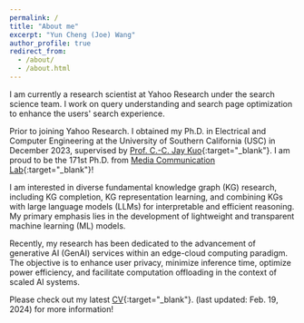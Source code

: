 ```yaml
---
permalink: /
title: "About me"
excerpt: "Yun Cheng (Joe) Wang"
author_profile: true
redirect_from: 
  - /about/
  - /about.html
---
```


I am currently a research scientist at Yahoo Research under the search science team.
I work on query understanding and search page optimization to enhance the
users' search experience.

Prior to joining Yahoo Research. I obtained my Ph.D. in Electrical and 
Computer Engineering at the University of Southern California (USC) in 
December 2023, supervised by 
[Prof. C.-C. Jay Kuo](https://viterbi.usc.edu/directory/faculty/Kuo/Chung-Chieh){:target="_blank"}.
I am proud to be the 171st Ph.D. from
[Media Communication Lab](https://mcl.usc.edu/){:target="_blank"}!

[//]: # (Prior to joining USC as a Ph.D. student, I received my B.S. in )

[//]: # (Electrical Engineering from National Taiwan University in 2018, )

[//]: # (and M.S. in Electrical and Computer Engineering from USC in 2019.)

[//]: # (As a way to give back to the community and promote diversity,)

[//]: # (I am holding AI/ML office hours every week for students )

[//]: # (interested in learning AI/ML knowledge or conducting AI/ML )

[//]: # (research to chat on exciting topics. Priority is given to the )

[//]: # (underrepresented group in engineering. Please use the link to )

[//]: # (sign up: [form]&#40;https://forms.gle/McNSxmW94hsL8KEW8&#41;{:target="_blank"}.)

I am interested in diverse fundamental knowledge graph (KG)
research, including KG completion, KG representation 
learning, and combining KGs with large language models (LLMs) 
for interpretable and efficient reasoning. 
My primary emphasis lies in the development of lightweight and 
transparent machine learning (ML) models.

Recently, my research has been dedicated to the advancement of 
generative AI (GenAI) services within an 
edge-cloud computing paradigm. The objective is to enhance
user privacy, minimize inference time, optimize power efficiency, 
and facilitate computation offloading in the context of scaled AI systems.

Please check out my latest [CV](../files/cv_240219.pdf){:target="_blank"}.
(last updated: Feb. 19, 2024) for more information!

